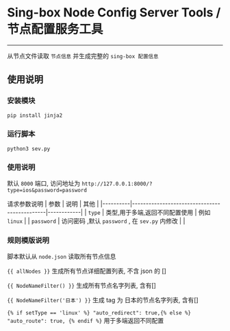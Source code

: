 # Sing-box Node Config Server Tools / 节点配置服务工具

----
从节点文件读取 `节点信息` 并生成完整的 `sing-box 配置信息`

## 使用说明
### 安装模块

```bash
pip install jinja2
```

### 运行脚本
```
python3 sev.py
```

### 使用说明
默认 `8000` 端口, 访问地址为 `http://127.0.0.1:8000/?type=ios&password=password`

请求参数说明
| 参数     | 说明                                           | 其他       |
|----------|----------------------------------------------|------------|
| `type`     | 类型,用于多端,返回不同配置使用                 | 例如 `linux` |
| `password` | 访问密码 ,默认 `password` , 在 `sev.py` 内修改 |            |


### 规则模版说明
脚本默认从 `node.json` 读取所有节点信息


`{{ allNodes }}` 生成所有节点详细配置列表, 不含 json 的 []

`{{ NodeNameFilter() }}` 生成所有节点名字列表, 含有[]

`{{ NodeNameFilter('日本') }}` 生成 tag 为 日本的节点名字列表, 含有[]

`{% if setType == 'linux' %} "auto_redirect": true,{% else %} "auto_route": true, {% endif %}` 用于多端返回不同配置